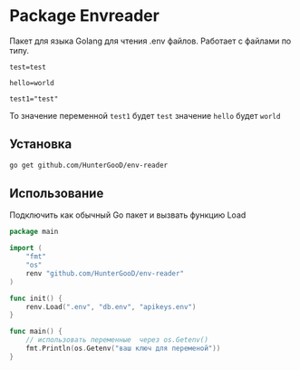 # Package Envreader

Пакет для языка Golang для чтения .env файлов. Работает с файлами по типу.

```text
test=test

hello=world

test1="test"
```

То значение переменной `test1` будет `test` значение `hello` будет `world`

## Установка

```bash
go get github.com/HunterGooD/env-reader
```

## Использование

Подключить как обычный Go пакет и вызвать функцию Load

```go
package main

import (
    "fmt"
    "os"
    renv "github.com/HunterGooD/env-reader"
)

func init() {
    renv.Load(".env", "db.env", "apikeys.env")
}

func main() {
    // использовать переменные  через os.Getenv()
    fmt.Println(os.Getenv("ваш ключ для переменой"))
}
```
